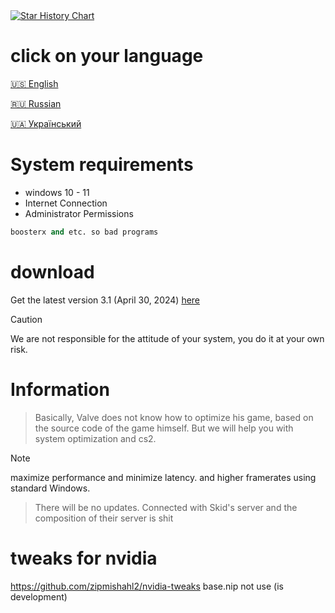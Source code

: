 <a href="https://star-history.com/#zipmishahl2/CS2-optimization&Timeline">
 <picture>
   <source media="(prefers-color-scheme: dark)" srcset="https://api.star-history.com/svg?repos=zipmishahl2/CS2-optimization&type=Timeline&theme=dark" />
   <source media="(prefers-color-scheme: light)" srcset="https://api.star-history.com/svg?repos=zipmishahl2/CS2-optimization&type=Timeline" />
   <img alt="Star History Chart" src="https://api.star-history.com/svg?repos=zipmishahl2/CS2-optimization&type=Timeline" />
 </picture>
</a>

# click on your language
[🇺🇸 English](https://github.com/zipmishahl2/CS2-optimization/blob/main/README-eu.md)

[🇷🇺 Russian](https://github.com/zipmishahl2/CS2-optimization/blob/main/README-ru.md)

[🇺🇦 Український](https://github.com/zipmishahl2/CS2-optimization/blob/main/README-ua.md)

# System requirements
- windows 10 - 11
- Internet Connection
- Administrator Permissions

``` python
boosterx and etc. so bad programs
```

# download
Get the latest version 3.1 (April 30, 2024) [here](https://github.com/zipmishahl2/cs2-optimization/releases/latest)

> [!Caution]
> We are not responsible for the attitude of your system, you do it at your own risk.

# Information 
> Basically, Valve does not know how to optimize his game, based on the source code of the game himself. But we will help you with system optimization and cs2.

> [!NOTE]
> maximize performance and minimize latency. and higher framerates using standard Windows.

> There will be no updates.
> Connected with Skid's server and the composition of their server is shit

# tweaks for nvidia
https://github.com/zipmishahl2/nvidia-tweaks
base.nip not use (is development)
